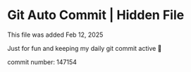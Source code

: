 # Git Auto Commit | Hidden File

This file was added Feb 12, 2025

Just for fun and keeping my daily git commit active 🤪

commit number: 147154
